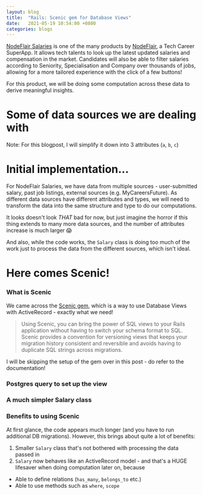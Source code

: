```yaml
---
layout: blog
title:  "Rails: Scenic gem for Database Views"
date:   2021-05-19 10:54:00 +0800
categories: blogs
---
```


[NodeFlair Salaries][nodeflair-salaries] is one of the many products by [NodeFlair][nodeflair-website], a Tech Career SuperApp. It allows tech talents to look up the latest updated salaries and compensation in the market. Candidates will also be able to filter salaries according to Seniority, Specialisation and Company over thousands of jobs, allowing for a more tailored experience with the click of a few buttons!

For this product, we will be doing some computation across these data to derive meaningful insights.

# <b>Some of data sources we are dealing with</b>

<script src="https://gist.github.com/adriangohjw/00f97a37cb5dcb5df5e25a21132086a4.js?file=models.rb"></script>

Note: For this blogpost, I will simplify it down into 3 attributes (`a`, `b`, `c`)

# <b>Initial implementation...</b>

For NodeFlair Salaries, we have data from multiple sources - user-submitted salary, past job listings, external sources (e.g. MyCareersFuture). As different data sources have different attributes and types, we will need to transform the data into the same structure and type to do our computations.

<script src="https://gist.github.com/adriangohjw/00f97a37cb5dcb5df5e25a21132086a4.js?file=salary_before.rb"></script>

It looks doesn't look <i>THAT</i> bad for now, but just imagine the horror if this thing extends to many more data sources, and the number of attributes increase is much larger 😱

And also, while the code works, the `Salary` class is doing too much of the work just to process the data from the different sources, which isn't ideal.

# <b>Here comes Scenic!</b>

### What is Scenic

We came across the [Scenic gem][scenic-gem], which is a way to use Database Views with ActiveRecord - exactly what we need!

> Using Scenic, you can bring the power of SQL views to your Rails application without having to switch your schema format to SQL. Scenic provides a convention for versioning views that keeps your migration history consistent and reversible and avoids having to duplicate SQL strings across migrations.

I will be skipping the setup of the gem over in this post - do refer to the documentation!

### Postgres query to set up the view

<script src="https://gist.github.com/adriangohjw/00f97a37cb5dcb5df5e25a21132086a4.js?file=view.sql"></script>

### A much simpler Salary class

<script src="https://gist.github.com/adriangohjw/00f97a37cb5dcb5df5e25a21132086a4.js?file=salary_after.rb"></script>

### Benefits to using Scenic

At first glance, the code appears much longer (and you have to run additional DB migrations). However, this brings about quite a lot of benefits:
1. Smaller `Salary` class that's not bothered with processing the data passed in
2. `Salary` now behaves like an ActiveRecord model - and that's a HUGE lifesaver when doing computation later on, because
  - Able to define relations (`has_many`, `belongs_to` etc.)
  - Able to use methods such as `where`, `scope`

[scenic-gem]:                 https://github.com/scenic-views/scenic
[nodeflair-website]:          https://nodeflair.com
[nodeflair-salaries]:         https://nodeflair.com/salaries
